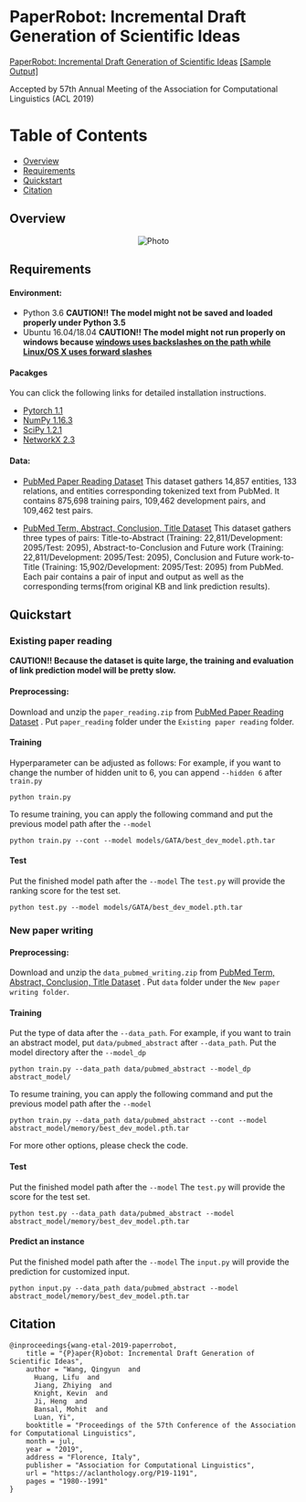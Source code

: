 # PaperRobot: Incremental Draft Generation of Scientific Ideas

[PaperRobot: Incremental Draft Generation of Scientific Ideas](https://aclanthology.org//P19-1191) 
[[Sample Output]](https://eaglew.github.io/PaperRobot/)


Accepted by 57th Annual Meeting of the Association for Computational Linguistics (ACL 2019)


Table of Contents
=================
  * [Overview](#overview)
  * [Requirements](#requirements)
  * [Quickstart](#quickstart)
  * [Citation](#citation)

## Overview
<p align="center">
  <img src="https://eaglew.github.io/images/paperrobot.png?raw=true" alt="Photo" style="width="100%;"/>
</p>

## Requirements

#### Environment:

- Python 3.6 **CAUTION!! The model might not be saved and loaded properly under Python 3.5**
- Ubuntu 16.04/18.04 **CAUTION!! The model might not run properly on windows because [windows uses backslashes on the path while Linux/OS X uses forward slashes](https://www.howtogeek.com/181774/why-windows-uses-backslashes-and-everything-else-uses-forward-slashes/)**

#### Pacakges
You can click the following links for detailed installation instructions.
- [Pytorch 1.1](https://pytorch.org/get-started/previous-versions/)
- [NumPy 1.16.3](https://www.scipy.org/install.html)
- [SciPy 1.2.1](https://www.scipy.org/install.html)
- [NetworkX 2.3](https://networkx.github.io/documentation/stable/install.html)

#### Data:

- [PubMed Paper Reading  Dataset](https://drive.google.com/open?id=1DLmxK5x7m8bDPK5ZfAROtGpkWZ_v980Z)
This dataset gathers 14,857 entities, 133 relations, and entities corresponding tokenized text from PubMed. It contains 875,698 training pairs, 109,462 development pairs, and 109,462 test pairs.

- [PubMed Term, Abstract, Conclusion, Title Dataset](https://drive.google.com/open?id=1O91gX2maPHdIRUb9DdZmUOI5issRMXMY)
This dataset gathers three types of pairs: Title-to-Abstract (Training: 22,811/Development: 2095/Test: 2095), Abstract-to-Conclusion and Future work (Training: 22,811/Development: 2095/Test: 2095), Conclusion and Future work-to-Title (Training: 15,902/Development: 2095/Test: 2095) from PubMed. Each pair contains a pair of input and output as well as the corresponding terms(from original KB and link prediction results).

## Quickstart

### Existing paper reading

**CAUTION!! Because the dataset is quite large, the training and evaluation of link prediction model will be pretty slow.**

#### Preprocessing:
Download and unzip the `paper_reading.zip` from [PubMed Paper Reading  Dataset](https://drive.google.com/open?id=1DLmxK5x7m8bDPK5ZfAROtGpkWZ_v980Z)
. Put `paper_reading` folder under the `Existing paper reading` folder.

#### Training

Hyperparameter can be adjusted as follows: For example, if you want to change the number of hidden unit to 6, you can append `--hidden 6` after `train.py`
```
python train.py
```
To resume training, you can apply the following command and put the previous model path after the `--model`
```
python train.py --cont --model models/GATA/best_dev_model.pth.tar
```


#### Test

Put the finished model path after the `--model`
The `test.py` will provide the ranking score for the test set.
```
python test.py --model models/GATA/best_dev_model.pth.tar
```

### New paper writing

#### Preprocessing:

Download and unzip the `data_pubmed_writing.zip` from [PubMed Term, Abstract, Conclusion, Title Dataset](https://drive.google.com/open?id=1O91gX2maPHdIRUb9DdZmUOI5issRMXMY)
. Put `data` folder under the `New paper writing folder`.

#### Training

Put the type of data after the `--data_path`.  For example, if you want to train an abstract model, put `data/pubmed_abstract` after `--data_path`.
Put the model directory after the `--model_dp`
```
python train.py --data_path data/pubmed_abstract --model_dp abstract_model/
```
To resume training, you can apply the following command and put the previous model path after the `--model`
```
python train.py --data_path data/pubmed_abstract --cont --model abstract_model/memory/best_dev_model.pth.tar
```
For more other options, please check the code.

#### Test
Put the finished model path after the `--model`
The `test.py` will provide the score for the test set.
```
python test.py --data_path data/pubmed_abstract --model abstract_model/memory/best_dev_model.pth.tar
```

#### Predict an instance
Put the finished model path after the `--model`
The `input.py` will provide the prediction for customized input.
```
python input.py --data_path data/pubmed_abstract --model abstract_model/memory/best_dev_model.pth.tar
```
## Citation
```
@inproceedings{wang-etal-2019-paperrobot,
    title = "{P}aper{R}obot: Incremental Draft Generation of Scientific Ideas",
    author = "Wang, Qingyun  and
      Huang, Lifu  and
      Jiang, Zhiying  and
      Knight, Kevin  and
      Ji, Heng  and
      Bansal, Mohit  and
      Luan, Yi",
    booktitle = "Proceedings of the 57th Conference of the Association for Computational Linguistics",
    month = jul,
    year = "2019",
    address = "Florence, Italy",
    publisher = "Association for Computational Linguistics",
    url = "https://aclanthology.org/P19-1191",
    pages = "1980--1991"
}
```
